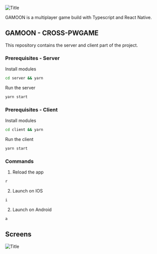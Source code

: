 ![Title](https://i.ibb.co/KV7wH1K/logo.png)

GAMOON is a multiplayer game build with Typescript and React Native.

## GAMOON - CROSS-PWGAME

This repository contains the server and client part of the project.

### Prerequisites - Server

Install modules
  ```sh
  cd server && yarn
  ```
  
Run the server
```sh
yarn start
```

### Prerequisites - Client

Install modules
  ```sh
  cd client && yarn
  ```
  
Run the client
```sh
yarn start
```

### Commands

1. Reload the app
```sh
r
```
2. Launch on IOS
```sh
i
```
2. Launch on Android
```sh
a
```


## Screens

![Title](https://i.ibb.co/kqkNHJp/Sans-titre-38.png)
